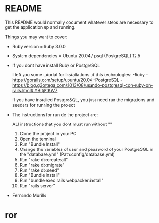 # README

This README would normally document whatever steps are necessary to get the
application up and running.

Things you may want to cover:

* Ruby version = Ruby 3.0.0

* System dependencies = Ubuntu 20.04 / psql (PostgreSQL) 12.5

* If you dont have install Ruby or PostgreSQL
    
    I left you some tutorial for installations of this technologies:
      -Ruby
        -https://gorails.com/setup/ubuntu/20.04
      -PostgreSQL
        -https://blog.g3ortega.com/2013/08/usando-postgresql-con-ruby-on-rails.html#.YBItjPtKiV7

    If you have installed PostgreSQL, you just need run the migrations and seeders for running the project

* The instructions for run de the project are:
  
  ALl instructions that you dont must run without ""
  
    1) Clone the project in your PC
    2) Open the terminal
    3) Run "Bundle Install"
    4) Change the variables of user and password of your PostgreSQL in the "database.yml" (Path:config/database.yml)
    5) Run "rake db:create:all"
    6) Run "rake db:migrate"
    7) Run "rake db:seed"
    8) Run "Bundle install"
    7) Run "bundle exec rails webpacker:install"
    8) Run "rails server"

* Fernando Murillo
# ror
